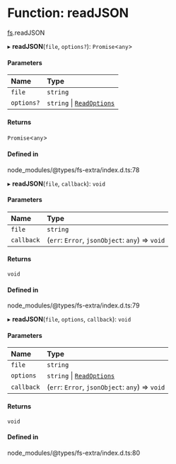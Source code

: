 # Function: readJSON

[fs](../modules/fs.md).readJSON

▸ **readJSON**(`file`, `options?`): `Promise`<`any`\>

#### Parameters

| Name | Type |
| :------ | :------ |
| `file` | `string` |
| `options?` | `string` \| [`ReadOptions`](../interfaces/fs.ReadOptions.md) |

#### Returns

`Promise`<`any`\>

#### Defined in

node_modules/@types/fs-extra/index.d.ts:78

▸ **readJSON**(`file`, `callback`): `void`

#### Parameters

| Name | Type |
| :------ | :------ |
| `file` | `string` |
| `callback` | (`err`: `Error`, `jsonObject`: `any`) => `void` |

#### Returns

`void`

#### Defined in

node_modules/@types/fs-extra/index.d.ts:79

▸ **readJSON**(`file`, `options`, `callback`): `void`

#### Parameters

| Name | Type |
| :------ | :------ |
| `file` | `string` |
| `options` | `string` \| [`ReadOptions`](../interfaces/fs.ReadOptions.md) |
| `callback` | (`err`: `Error`, `jsonObject`: `any`) => `void` |

#### Returns

`void`

#### Defined in

node_modules/@types/fs-extra/index.d.ts:80
